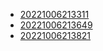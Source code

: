- [20221006213311](/zet/20221006213311/README.md)
- [20221006213649](/zet/20221006213649/README.md)
- [20221006213821](/zet/20221006213821/README.md)
